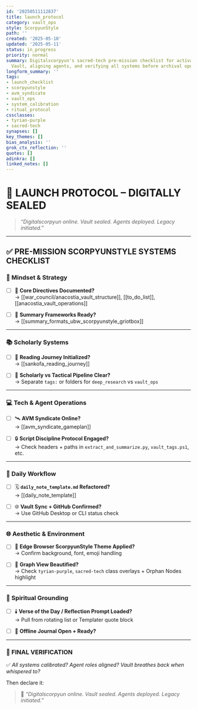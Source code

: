 ```yaml
---
id: '20250511112837'
title: launch_protocol
category: vault_ops
style: ScorpyunStyle
path: ''
created: '2025-05-10'
updated: '2025-05-11'
status: in_progress
priority: normal
summary: Digitalscorpyun's sacred-tech pre-mission checklist for activating the Anacostia
  Vault, aligning agents, and verifying all systems before archival operations begin.
longform_summary: ''
tags:
- launch_checklist
- scorpyunstyle
- avm_syndicate
- vault_ops
- system_calibration
- ritual_protocol
cssclasses:
- tyrian-purple
- sacred-tech
synapses: []
key_themes: []
bias_analysis: ''
grok_ctx_reflection: ''
quotes: []
adinkra: []
linked_notes: []
---
```



# 🚀 LAUNCH PROTOCOL – DIGITALLY SEALED

> *“Digitalscorpyun online. Vault sealed. Agents deployed. Legacy initiated.”*

---

## ✅ PRE-MISSION SCORPYUNSTYLE SYSTEMS CHECKLIST

### 🧠 Mindset & Strategy

- [ ] 🧾 **Core Directives Documented?**  
  → [[war_council/anacostia_vault_structure]], [[to_do_list]], [[anacostia_vault_operations]]

- [ ] 🧠 **Summary Frameworks Ready?**  
  → [[summary_formats_ubw_scorpyunstyle_griotbox]]

---

### 📚 Scholarly Systems

- [ ] 📖 **Reading Journey Initialized?**  
  → [[sankofa_reading_journey]]

- [ ] 🧬 **Scholarly vs Tactical Pipeline Clear?**  
  → Separate `tags:` or folders for `deep_research` vs `vault_ops`

---

### 💻 Tech & Agent Operations

- [ ] 🛰️ **AVM Syndicate Online?**  
  → [[avm_syndicate_gameplan]]

- [ ] 🔒 **Script Discipline Protocol Engaged?**  
  → Check headers + paths in `extract_and_summarize.py`, `vault_tags.ps1`, etc.

---

### 🧾 Daily Workflow

- [ ] 🗓️ **`daily_note_template.md` Refactored?**  
  → [[daily_note_template]]

- [ ] 🌐 **Vault Sync + GitHub Confirmed?**  
  → Use GitHub Desktop or CLI status check

---

### 🌐 Aesthetic & Environment

- [ ] 🎨 **Edge Browser ScorpyunStyle Theme Applied?**  
  → Confirm background, font, emoji handling

- [ ] 🧭 **Graph View Beautified?**  
  → Check `tyrian-purple`, `sacred-tech` class overlays + Orphan Nodes highlight

---

### 🛐 Spiritual Grounding

- [ ] 🕯️ **Verse of the Day / Reflection Prompt Loaded?**  
  → Pull from rotating list or Templater quote block

- [ ] 📓 **Offline Journal Open + Ready?**

---

### 💠 FINAL VERIFICATION

✅ *All systems calibrated? Agent roles aligned? Vault breathes back when whispered to?*

Then declare it:

> 🦂 *“Digitalscorpyun online. Vault sealed. Agents deployed. Legacy initiated.”*
